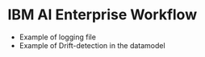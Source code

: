 # IBM AI Enterprise Workflow 
- Example of logging file
- Example of Drift-detection in the datamodel
